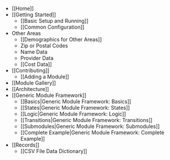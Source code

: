 - [[Home]]
- [[Getting Started]]
  - [[Basic Setup and Running]]
  - [[Common Configuration]]
- Other Areas
  - [[Demographics for Other Areas]]
  - Zip or Postal Codes
  - Name Data
  - Provider Data
  - [[Cost Data]]
- [[Contributing]]
  - [[Adding a Module]]
- [[Module Gallery]]
- [[Architecture]]
- [[Generic Module Framework]]
  - [[Basics|Generic Module Framework: Basics]]
  - [[States|Generic Module Framework: States]]
  - [[Logic|Generic Module Framework: Logic]]
  - [[Transitions|Generic Module Framework: Transitions]]
  - [[Submodules|Generic Module Framework: Submodules]]
  - [[Complete Example|Generic Module Framework: Complete Example]]
- [[Records]]
  - [[CSV File Data Dictionary]]